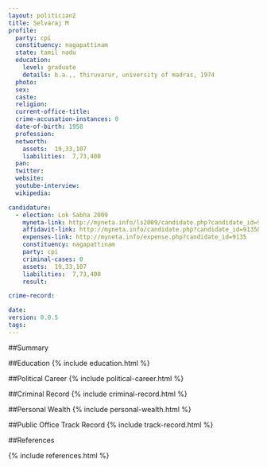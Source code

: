 ```yaml
---
layout: politician2
title: Selvaraj M
profile: 
  party: cpi
  constituency: nagapattinam
  state: tamil nadu
  education: 
    level: graduate
    details: b.a.,, thiruvarur, university of madras, 1974
  photo: 
  sex: 
  caste: 
  religion: 
  current-office-title: 
  crime-accusation-instances: 0
  date-of-birth: 1958
  profession: 
  networth: 
    assets:  19,33,107
    liabilities:  7,73,400
  pan: 
  twitter: 
  website: 
  youtube-interview: 
  wikipedia: 

candidature: 
  - election: Lok Sabha 2009
    myneta-link: http://myneta.info/ls2009/candidate.php?candidate_id=9135
    affidavit-link: http://myneta.info/candidate.php?candidate_id=9135&scan=original
    expenses-link: http://myneta.info/expense.php?candidate_id=9135
    constituency: nagapattinam 
    party: cpi
    criminal-cases: 0
    assets:  19,33,107
    liabilities:  7,73,400
    result:  

crime-record: 

date: 
version: 0.0.5
tags: 
---
```

##Summary


##Education
{% include education.html %}


##Political Career
{% include political-career.html %}


##Criminal Record
{% include criminal-record.html %}


##Personal Wealth
{% include personal-wealth.html %}


##Public Office Track Record
{% include track-record.html %}


##References


{% include references.html %}